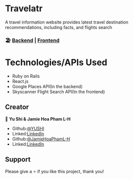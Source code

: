 # Travelatr

A travel information website provides latest travel destination recommendations, including facts, and flights search

### 🏖️ [Backend](https://github.com/jpham1109/Travelatr-Backend) | [Frontend](https://github.com/yushi1007/Travelatr-Frontend)

# Technologies/APIs Used

- Ruby on Rails
- React.js
- Google Places API(In the backend)
- Skyscanner Flight Search API(In the frontend)

## Creator

👤 **Yu Shi & Jamie Hoa Pham L-H**

- Github:[@YUSHI](https://github.com/yushi1007) 
- Linked:[LinkedIn](https://www.linkedin.com/in/yushi95/)
- Github:[@JamieHoaPhamL-H](https://github.com/jpham1109) 
- Linked:[LinkedIn](https://www.linkedin.com/in/jamie-lawrence-hurt-ba3b341ab/)

## Support

Please give a ⭐️ if you like this project, thank you!